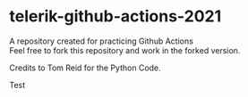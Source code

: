 # telerik-github-actions-2021
A repository created for practicing Github Actions  
Feel free to fork this repository and work in the forked version.

Credits to Tom Reid for the Python Code.

Test
